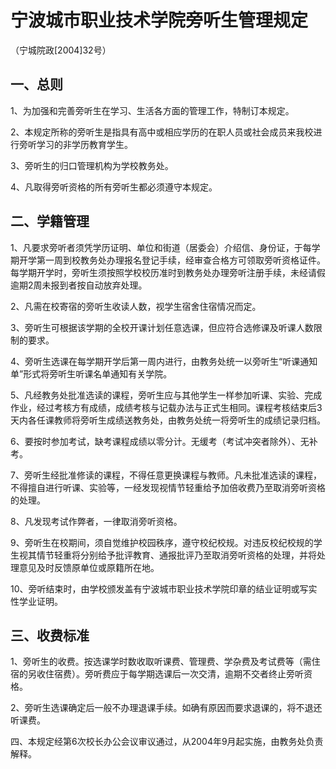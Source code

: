 # 宁波城市职业技术学院旁听生管理规定

（宁城院政[2004]32号）

## 一、总则

1、为加强和完善旁听生在学习、生活各方面的管理工作，特制订本规定。

2、本规定所称的旁听生是指具有高中或相应学历的在职人员或社会成员来我校进行旁听学习的非学历教育学生。

3、旁听生的归口管理机构为学校教务处。

4、凡取得旁听资格的所有旁听生都必须遵守本规定。

## 二、学籍管理

1、凡要求旁听者须凭学历证明、单位和街道（居委会）介绍信、身份证，于每学期开学第一周到校教务处办理报名登记手续，经审查合格方可领取旁听资格证件。每学期开学时，旁听生须按照学校校历准时到教务处办理旁听注册手续，未经请假逾期2周未报到者按自动放弃处理。

2、凡需在校寄宿的旁听生收读人数，视学生宿舍住宿情况而定。

3、旁听生可根据该学期的全校开课计划任意选课，但应符合选修课及听课人数限制的要求。

4、旁听生选课在每学期开学后第一周内进行，由教务处统一以旁听生“听课通知单”形式将旁听生听课名单通知有关学院。

5、凡经教务处批准选读的课程，旁听生应与其他学生一样参加听课、实验、完成作业，经过考核方有成绩，成绩考核与记载办法与正式生相同。课程考核结束后3天内各任课教师将旁听生成绩送教务处，由教务处统一将旁听生的成绩记录归档。

6、要按时参加考试，缺考课程成绩以零分计。无缓考（考试冲突者除外）、无补考。

7、旁听生经批准修读的课程，不得任意更换课程与教师。凡未批准选读的课程，不得擅自进行听课、实验等，一经发现视情节轻重给予加倍收费乃至取消旁听资格的处理。

8、凡发现考试作弊者，一律取消旁听资格。

9、旁听生在校期间，须自觉维护校园秩序，遵守校纪校规。对违反校纪校规的学生视其情节轻重将分别给予批评教育、通报批评乃至取消旁听资格的处理，并将处理意见及时反馈原单位或原籍所在地。

10、旁听结束时，由学校颁发盖有宁波城市职业技术学院印章的结业证明或写实性学业证明。

## 三、收费标准

1、旁听生的收费。按选课学时数收取听课费、管理费、学杂费及考试费等（需住宿的另收住宿费）。旁听费应于每学期选课后一次交清，逾期不交者终止旁听资格。

2、旁听生选课确定后一般不办理退课手续。如确有原因而要求退课的，将不退还听课费。

四、本规定经第6次校长办公会议审议通过，从2004年9月起实施，由教务处负责解释。
